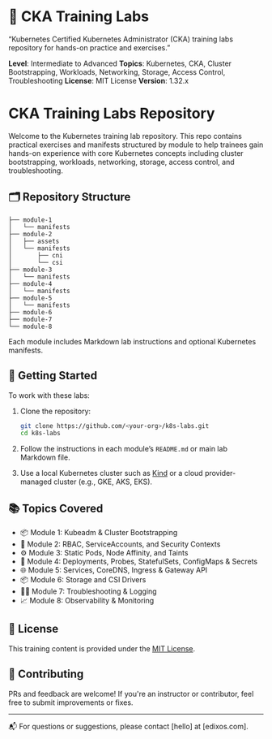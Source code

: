# 🧪 CKA Training Labs

“Kubernetes Certified Kubernetes Administrator (CKA) training labs repository for hands-on practice and exercises.”

**Level**: Intermediate to Advanced
**Topics**: Kubernetes, CKA, Cluster Bootstrapping, Workloads, Networking, Storage, Access Control, Troubleshooting
**License**: MIT License
**Version**: 1.32.x

# CKA Training Labs Repository

Welcome to the Kubernetes training lab repository. This repo contains practical exercises and manifests structured by module to help trainees gain hands-on experience with core Kubernetes concepts including cluster bootstrapping, workloads, networking, storage, access control, and troubleshooting.

## 🗂️ Repository Structure

```
├── module-1
│   └── manifests
├── module-2
│   ├── assets
│   └── manifests
│       ├── cni
│       └── csi
├── module-3
│   └── manifests
├── module-4
│   └── manifests
├── module-5
│   └── manifests
├── module-6
├── module-7
└── module-8
```

Each module includes Markdown lab instructions and optional Kubernetes manifests.

## 🚀 Getting Started

To work with these labs:

1. Clone the repository:

   ```bash
   git clone https://github.com/<your-org>/k8s-labs.git
   cd k8s-labs
   ```

2. Follow the instructions in each module’s `README.md` or main lab Markdown file.

3. Use a local Kubernetes cluster such as [Kind](https://kind.sigs.k8s.io/) or a cloud provider-managed cluster (e.g., GKE, AKS, EKS).

## 📚 Topics Covered

* 📦 Module 1: Kubeadm & Cluster Bootstrapping
* 🔐 Module 2: RBAC, ServiceAccounts, and Security Contexts
* ⚙️ Module 3: Static Pods, Node Affinity, and Taints
* 🚀 Module 4: Deployments, Probes, StatefulSets, ConfigMaps & Secrets
* 🌐 Module 5: Services, CoreDNS, Ingress & Gateway API
* 📦 Module 6: Storage and CSI Drivers
* 🧑‍🔧 Module 7: Troubleshooting & Logging
* 📈 Module 8: Observability & Monitoring

## 📎 License

This training content is provided under the [MIT License](LICENSE).

## 🤝 Contributing

PRs and feedback are welcome! If you're an instructor or contributor, feel free to submit improvements or fixes.

---

📬 For questions or suggestions, please contact \[hello] at \[edixos.com].
